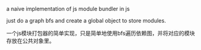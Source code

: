 a naive implementation of js module bundler in js

just do a graph bfs and create a global object to store modules.

一个js模块打包器的简单实现，只是简单地使用bfs遍历依赖图，并将对应的模块存放在公共对象里。
